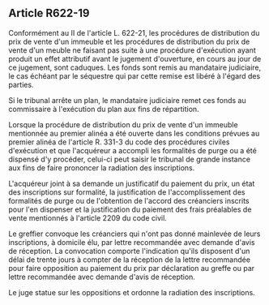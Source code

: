 Article R622-19
----
Conformément au II de l'article L. 622-21, les procédures de distribution du
prix de vente d'un immeuble et les procédures de distribution du prix de vente
d'un meuble ne faisant pas suite à une procédure d'exécution ayant produit un
effet attributif avant le jugement d'ouverture, en cours au jour de ce jugement,
sont caduques. Les fonds sont remis au mandataire judiciaire, le cas échéant par
le séquestre qui par cette remise est libéré à l'égard des parties.

Si le tribunal arrête un plan, le mandataire judiciaire remet ces fonds au
commissaire à l'exécution du plan aux fins de répartition.

Lorsque la procédure de distribution du prix de vente d'un immeuble mentionnée
au premier alinéa a été ouverte dans les conditions prévues au premier alinéa de
l'article R. 331-3 du code des procédures civiles d'exécution et que l'acquéreur
a accompli les formalités de purge ou a été dispensé d'y procéder, celui-ci peut
saisir le tribunal de grande instance aux fins de faire prononcer la radiation
des inscriptions.

L'acquéreur joint à sa demande un justificatif du paiement du prix, un état des
inscriptions sur formalité, la justification de l'accomplissement des formalités
de purge ou de l'obtention de l'accord des créanciers inscrits pour l'en
dispenser et la justification du paiement des frais préalables de vente
mentionnés à l'article 2209 du code civil.

Le greffier convoque les créanciers qui n'ont pas donné mainlevée de leurs
inscriptions, à domicile élu, par lettre recommandée avec demande d'avis de
réception. La convocation comporte l'indication qu'ils disposent d'un délai de
trente jours à compter de la réception de la lettre recommandée pour faire
opposition au paiement du prix par déclaration au greffe ou par lettre
recommandée avec demande d'avis de réception.

Le juge statue sur les oppositions et ordonne la radiation des inscriptions.
